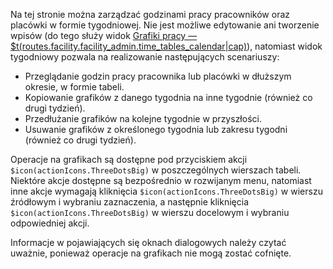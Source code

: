 Na tej stronie można zarządzać godzinami pracy pracowników oraz placówki w formie tygodniowej.
Nie jest możliwe edytowanie ani tworzenie wpisów (do tego służy widok
[Grafiki pracy — $t(routes.facility.facility_admin.time_tables_calendar|cap)](staff-time-tables#calendar)), natomiast
widok tygodniowy pozwala na realizowanie następujących scenariuszy:

- Przeglądanie godzin pracy pracownika lub placówki w dłuższym okresie, w formie tabeli.
- Kopiowanie grafików z danego tygodnia na inne tygodnie (również co drugi tydzień).
- Przedłużanie grafików na kolejne tygodnie w przyszłości.
- Usuwanie grafików z określonego tygodnia lub zakresu tygodni (również co drugi tydzień).

Operacje na grafikach są dostępne pod przyciskiem akcji `$icon(actionIcons.ThreeDotsBig)` w poszczególnych wierszach
tabeli. Niektóre akcje dostępne są bezpośrednio w rozwijanym menu, natomiast inne akcje wymagają
kliknięcia `$icon(actionIcons.ThreeDotsBig)` w wierszu źródłowym i wybraniu zaznaczenia, a następnie kliknięcia
`$icon(actionIcons.ThreeDotsBig)` w wierszu docelowym i wybraniu odpowiedniej akcji.

Informacje w pojawiających się oknach dialogowych należy czytać uważnie, ponieważ operacje na
grafikach nie mogą zostać cofnięte.
